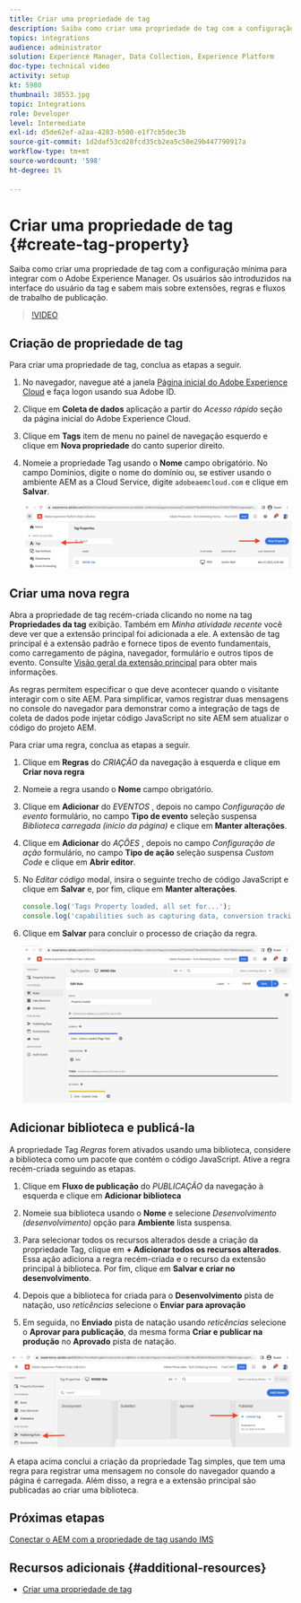 ```yaml
---
title: Criar uma propriedade de tag
description: Saiba como criar uma propriedade de tag com a configuração mínima para integração com o AEM. Os usuários são introduzidos na interface do usuário da tag e sabem mais sobre extensões, regras e fluxos de trabalho de publicação.
topics: integrations
audience: administrator
solution: Experience Manager, Data Collection, Experience Platform
doc-type: technical video
activity: setup
kt: 5980
thumbnail: 38553.jpg
topic: Integrations
role: Developer
level: Intermediate
exl-id: d5de62ef-a2aa-4283-b500-e1f7cb5dec3b
source-git-commit: 1d2daf53cd28fcd35cb2ea5c50e29b447790917a
workflow-type: tm+mt
source-wordcount: '598'
ht-degree: 1%

---
```


# Criar uma propriedade de tag {#create-tag-property}

Saiba como criar uma propriedade de tag com a configuração mínima para integrar com o Adobe Experience Manager. Os usuários são introduzidos na interface do usuário da tag e sabem mais sobre extensões, regras e fluxos de trabalho de publicação.

>[!VIDEO](https://video.tv.adobe.com/v/38553?quality=12&learn=on)

## Criação de propriedade de tag

Para criar uma propriedade de tag, conclua as etapas a seguir.

1. No navegador, navegue até a janela [Página inicial do Adobe Experience Cloud](https://experience.adobe.com/) e faça logon usando sua Adobe ID.

1. Clique em **Coleta de dados** aplicação a partir do _Acesso rápido_ seção da página inicial do Adobe Experience Cloud.

1. Clique em **Tags** item de menu no painel de navegação esquerdo e clique em **Nova propriedade** do canto superior direito.

1. Nomeie a propriedade Tag usando o **Nome** campo obrigatório. No campo Domínios, digite o nome do domínio ou, se estiver usando o ambiente AEM as a Cloud Service, digite `adobeaemcloud.com` e clique em **Salvar**.

   ![Propriedades da tag](assets/tag-properties.png)

## Criar uma nova regra

Abra a propriedade de tag recém-criada clicando no nome na tag **Propriedades da tag** exibição. Também em _Minha atividade recente_ você deve ver que a extensão principal foi adicionada a ele. A extensão de tag principal é a extensão padrão e fornece tipos de evento fundamentais, como carregamento de página, navegador, formulário e outros tipos de evento. Consulte [Visão geral da extensão principal](https://experienceleague.adobe.com/docs/experience-platform/tags/extensions/client/core/overview.html) para obter mais informações.

As regras permitem especificar o que deve acontecer quando o visitante interagir com o site AEM. Para simplificar, vamos registrar duas mensagens no console do navegador para demonstrar como a integração de tags de coleta de dados pode injetar código JavaScript no site AEM sem atualizar o código do projeto AEM.

Para criar uma regra, conclua as etapas a seguir.

1. Clique em **Regras** do _CRIAÇÃO_ da navegação à esquerda e clique em **Criar nova regra**

1. Nomeie a regra usando o **Nome** campo obrigatório.

1. Clique em **Adicionar** do _EVENTOS_ , depois no campo _Configuração de evento_ formulário, no campo **Tipo de evento** seleção suspensa _Biblioteca carregada (início da página)_ e clique em **Manter alterações**.

1. Clique em **Adicionar** do _AÇÕES_ , depois no campo _Configuração de ação_ formulário, no campo **Tipo de ação** seleção suspensa _Custom Code_ e clique em **Abrir editor**.

1. No _Editar código_ modal, insira o seguinte trecho de código JavaScript e clique em **Salvar** e, por fim, clique em **Manter alterações**.

   ```javascript
   console.log('Tags Property loaded, all set for...');
   console.log('capabilities such as capturing data, conversion tracking and delivering unique and personalized experiences');
   ```

1. Clique em **Salvar** para concluir o processo de criação da regra.

   ![Nova regra](assets/new-rule.png)

## Adicionar biblioteca e publicá-la

A propriedade Tag _Regras_ forem ativados usando uma biblioteca, considere a biblioteca como um pacote que contém o código JavaScript. Ative a regra recém-criada seguindo as etapas.

1. Clique em **Fluxo de publicação** do _PUBLICAÇÃO_ da navegação à esquerda e clique em **Adicionar biblioteca**

1. Nomeie sua biblioteca usando o **Nome** e selecione _Desenvolvimento (desenvolvimento)_ opção para **Ambiente** lista suspensa.

1. Para selecionar todos os recursos alterados desde a criação da propriedade Tag, clique em **+ Adicionar todos os recursos alterados**. Essa ação adiciona a regra recém-criada e o recurso da extensão principal à biblioteca. Por fim, clique em **Salvar e criar no desenvolvimento**.

1. Depois que a biblioteca for criada para o **Desenvolvimento** pista de natação, uso _reticências_ selecione o **Enviar para aprovação**

1. Em seguida, no **Enviado** pista de natação usando _reticências_ selecione o **Aprovar para publicação**, da mesma forma **Criar e publicar na produção** no **Aprovado** pista de natação.

![Biblioteca publicada](assets/published-library.png)


A etapa acima conclui a criação da propriedade Tag simples, que tem uma regra para registrar uma mensagem no console do navegador quando a página é carregada. Além disso, a regra e a extensão principal são publicadas ao criar uma biblioteca.

## Próximas etapas

[Conectar o AEM com a propriedade de tag usando IMS](connect-aem-tag-property-using-ims.md)


## Recursos adicionais {#additional-resources}

* [Criar uma propriedade de tag](https://experienceleague.adobe.com/docs/platform-learn/implement-in-websites/configure-tags/create-a-property.html)
